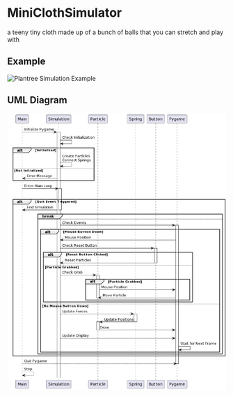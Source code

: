 # MiniClothSimulator
a teeny tiny cloth made up of a bunch of balls that you can stretch and play with


## Example

![Plantree Simulation Example](example.gif)

## UML Diagram

![UML Diagram](UML/seqence_diagram.png)
